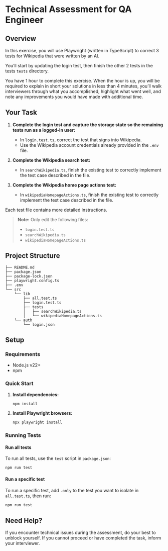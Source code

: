 # Technical Assessment for QA Engineer

## Overview

In this exercise, you will use Playwright (written in TypeScript) to correct 3 tests for Wikipedia that were written by an AI.

You’ll start by updating the login test, then finish the other 2 tests in the tests `tests` directory.

You have 1 hour to complete this exercise. When the hour is up, you will be required to explain in short your solutions in less than 4 minutes, you’ll walk interviewers through what you accomplished, highlight what went well, and note any improvements you would have made with additional time.

## Your Task

1. **Complete the login test and capture the storage state so the remaining tests run as a logged-in user:**
    - In `login.test.ts`, correct the test that signs into Wikipedia.
    - Use the Wikipedia account credentials already provided in the `.env` file.

2. **Complete the Wikipedia search test:**
    - In `searchWikipedia.ts`, finish the existing test to correctly implement the test case described in the file.

3. **Complete the Wikipedia home page actions test:**
    - In `wikipediaHomepageActions.ts`, finish the existing test to correctly implement the test case described in the file.

Each test file contains more detailed instructions.

> **Note:** Only edit the following files:
> - `login.test.ts`
> - `searchWikipedia.ts`
> - `wikipediaHomepageActions.ts`

## Project Structure

```plaintext
├── README.md
├── package.json
├── package-lock.json
├── playwright.config.ts
├── .env
└── src
    └── lib
        ├── all.test.ts
        ├── login.test.ts
        ├── tests
        │   ├── searchWikipedia.ts
        │   └── wikipediaHomepageActions.ts
    └── auth
        └── login.json
```

## Setup

### Requirements

- Node.js v22+
- npm

### Quick Start

1. **Install dependencies:**
    ```bash
    npm install
    ```

2. **Install Playwright browsers:**
    ```bash
    npx playwright install
    ```

### Running Tests

#### Run all tests

To run all tests, use the `test` script in `package.json`:

```bash
npm run test
```

#### Run a specific test

To run a specific test, add `.only` to the test you want to isolate in `all.test.ts`, then run:

```bash
npm run test
```

## Need Help?

If you encounter technical issues during the assessment, do your best to unblock yourself. If you cannot proceed or have completed the task, inform your interviewer.

